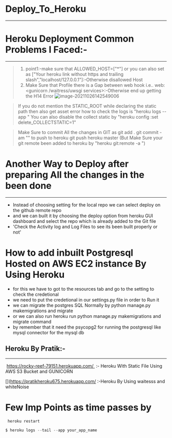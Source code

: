 # Deploy_To_Heroku
--------------------

# Heroku Deployment Common Problems I Faced:-

---------------------------------------

> 1. point1:-make sure that ALLOWED_HOST=["*"] or you can also set as ["Your heroku link without https and trailing slash","localhost/127.0.0.1"]:-Otherwise disallowed Host	
> 2. Make Sure that Profile there is a Gap between web hook i.e.. web: <gunicorn /waitress/uwsgi services>:-Otherwise end up getting the H14 Error	![image-20211026142549006](C:\Users\611903295\AppData\Roaming\Typora\typora-user-images\image-20211026142549006.png)


> If you do not mention the STATIC_ROOT while declaring the static path then also get asset error
> how to check the logs is "heroku logs --app <your application name>"
> You can also disable the collect static by "heroku config :set delete_COLLECTSTATIC=1"


>Make Sure to commit All the changes in GIT as 
>git add .
>git commit -am "<any comment>"
>to push to heroku git push heroku master (But Make Sure your git remote been added to heroku by "heroku git:remote -a <Your Heroku App Name>")

# Another Way to Deploy after preparing All the changes in the been done

- ----------------------------------------------------------------------------------------

- Instead of choosing setting for the local repo we can select deploy on the github remote repo
- and we can built it by choosing the deploy option from heroku GUI dashboard and select the repo which is already added to the Git file 
- 'Check the Activity log and Log Files to see its been built properly or not'

# How to add inbuilt Postgresql Hosted on AWS EC2 instance  By Using Heroku

- for this we have to got to the resources tab and go to the setting to check the credetional
- we need to put the credetional in our settings.py file in order to Run it 
- we can migrate the postgres SQL Normally by python manage.py makemigrations and migrate 
- or we can also run heroku run python manage.py makemigrations and migrate command 
- by remember that it need the psycopg2 for running the postgresql like mysql connector for the mysql db 

 ## Heroku By Pratik:-
  -----------------------
  
   https://rocky-reef-79151.herokuapp.com/   :- Heroku With Static File Using AWS S3 Bucket and GUNICORN
  
  [](https://pratikheroku675.herokuapp.com/ :-Heroku By Using waitesss and whiteNoise
 
 
 # Few Imp Points as time passes by 

```python
 heroku restart
```

```python
$ heroku logs --tail --app your_app_name
```
